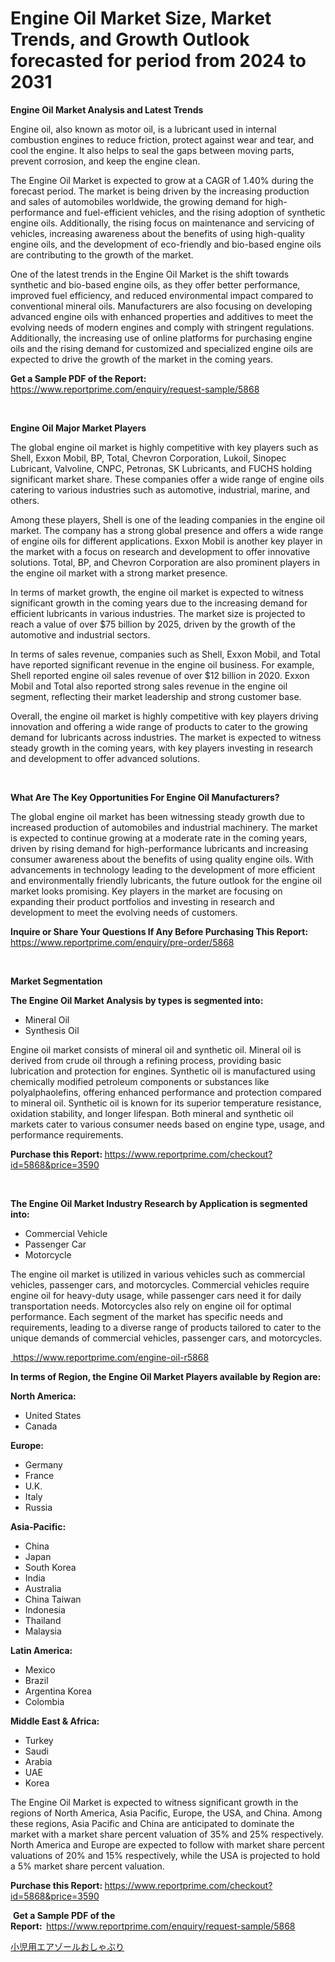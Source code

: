 <p><h1>Engine Oil Market Size, Market Trends, and Growth Outlook forecasted for period from 2024 to 2031</h1></p><p><strong>Engine Oil Market Analysis and Latest Trends</strong></p>
<p><p>Engine oil, also known as motor oil, is a lubricant used in internal combustion engines to reduce friction, protect against wear and tear, and cool the engine. It also helps to seal the gaps between moving parts, prevent corrosion, and keep the engine clean.</p><p>The Engine Oil Market is expected to grow at a CAGR of 1.40% during the forecast period. The market is being driven by the increasing production and sales of automobiles worldwide, the growing demand for high-performance and fuel-efficient vehicles, and the rising adoption of synthetic engine oils. Additionally, the rising focus on maintenance and servicing of vehicles, increasing awareness about the benefits of using high-quality engine oils, and the development of eco-friendly and bio-based engine oils are contributing to the growth of the market.</p><p>One of the latest trends in the Engine Oil Market is the shift towards synthetic and bio-based engine oils, as they offer better performance, improved fuel efficiency, and reduced environmental impact compared to conventional mineral oils. Manufacturers are also focusing on developing advanced engine oils with enhanced properties and additives to meet the evolving needs of modern engines and comply with stringent regulations. Additionally, the increasing use of online platforms for purchasing engine oils and the rising demand for customized and specialized engine oils are expected to drive the growth of the market in the coming years.</p></p>
<p><strong>Get a Sample PDF of the Report:&nbsp;</strong> <a href="https://www.reportprime.com/enquiry/request-sample/5868">https://www.reportprime.com/enquiry/request-sample/5868</a></p>
<p>&nbsp;</p>
<p><strong>Engine Oil Major Market Players</strong></p>
<p><p>The global engine oil market is highly competitive with key players such as Shell, Exxon Mobil, BP, Total, Chevron Corporation, Lukoil, Sinopec Lubricant, Valvoline, CNPC, Petronas, SK Lubricants, and FUCHS holding significant market share. These companies offer a wide range of engine oils catering to various industries such as automotive, industrial, marine, and others.</p><p>Among these players, Shell is one of the leading companies in the engine oil market. The company has a strong global presence and offers a wide range of engine oils for different applications. Exxon Mobil is another key player in the market with a focus on research and development to offer innovative solutions. Total, BP, and Chevron Corporation are also prominent players in the engine oil market with a strong market presence.</p><p>In terms of market growth, the engine oil market is expected to witness significant growth in the coming years due to the increasing demand for efficient lubricants in various industries. The market size is projected to reach a value of over $75 billion by 2025, driven by the growth of the automotive and industrial sectors.</p><p>In terms of sales revenue, companies such as Shell, Exxon Mobil, and Total have reported significant revenue in the engine oil business. For example, Shell reported engine oil sales revenue of over $12 billion in 2020. Exxon Mobil and Total also reported strong sales revenue in the engine oil segment, reflecting their market leadership and strong customer base.</p><p>Overall, the engine oil market is highly competitive with key players driving innovation and offering a wide range of products to cater to the growing demand for lubricants across industries. The market is expected to witness steady growth in the coming years, with key players investing in research and development to offer advanced solutions.</p></p>
<p>&nbsp;</p>
<p><strong>What Are The Key Opportunities For Engine Oil Manufacturers?</strong></p>
<p><p>The global engine oil market has been witnessing steady growth due to increased production of automobiles and industrial machinery. The market is expected to continue growing at a moderate rate in the coming years, driven by rising demand for high-performance lubricants and increasing consumer awareness about the benefits of using quality engine oils. With advancements in technology leading to the development of more efficient and environmentally friendly lubricants, the future outlook for the engine oil market looks promising. Key players in the market are focusing on expanding their product portfolios and investing in research and development to meet the evolving needs of customers.</p></p>
<p><strong>Inquire or Share Your Questions If Any Before Purchasing This Report:</strong> <a href="https://www.reportprime.com/enquiry/pre-order/5868">https://www.reportprime.com/enquiry/pre-order/5868</a></p>
<p>&nbsp;</p>
<p><strong>Market Segmentation</strong></p>
<p><strong>The Engine Oil Market Analysis by types is segmented into:</strong></p>
<p><ul><li>Mineral Oil</li><li>Synthesis Oil</li></ul></p>
<p><p>Engine oil market consists of mineral oil and synthetic oil. Mineral oil is derived from crude oil through a refining process, providing basic lubrication and protection for engines. Synthetic oil is manufactured using chemically modified petroleum components or substances like polyalphaolefins, offering enhanced performance and protection compared to mineral oil. Synthetic oil is known for its superior temperature resistance, oxidation stability, and longer lifespan. Both mineral and synthetic oil markets cater to various consumer needs based on engine type, usage, and performance requirements.</p></p>
<p><strong>Purchase this Report:&nbsp;</strong><a href="https://www.reportprime.com/checkout?id=5868&price=3590">https://www.reportprime.com/checkout?id=5868&price=3590</a></p>
<p>&nbsp;</p>
<p><strong>The Engine Oil Market Industry Research by Application is segmented into:</strong></p>
<p><ul><li>Commercial Vehicle</li><li>Passenger Car</li><li>Motorcycle</li></ul></p>
<p><p>The engine oil market is utilized in various vehicles such as commercial vehicles, passenger cars, and motorcycles. Commercial vehicles require engine oil for heavy-duty usage, while passenger cars need it for daily transportation needs. Motorcycles also rely on engine oil for optimal performance. Each segment of the market has specific needs and requirements, leading to a diverse range of products tailored to cater to the unique demands of commercial vehicles, passenger cars, and motorcycles.</p></p>
<p><a href="https://www.reportprime.com/engine-oil-r5868">&nbsp;https://www.reportprime.com/engine-oil-r5868</a></p>
<p><strong>In terms of Region, the Engine Oil Market Players available by Region are:</strong></p>
<p>
    <p> <strong> North America: </strong>
        <ul>
            <li>United States</li>
            <li>Canada</li>
        </ul>
        </p> 
    <p> <strong> Europe: </strong>
        <ul>
            <li>Germany</li>
            <li>France</li>
            <li>U.K.</li>
            <li>Italy</li>
            <li>Russia</li>
        </ul>
        </p> 
    <p> <strong> Asia-Pacific: </strong>
        <ul>
            <li>China</li>
            <li>Japan</li>
            <li>South Korea</li>
            <li>India</li>
            <li>Australia</li>
            <li>China Taiwan</li>
            <li>Indonesia</li>
            <li>Thailand</li>
            <li>Malaysia</li>
        </ul>
        </p> 
    <p> <strong> Latin America: </strong>
        <ul>
            <li>Mexico</li>
            <li>Brazil</li>
            <li>Argentina Korea</li>
            <li>Colombia</li>
        </ul>
        </p> 
    <p> <strong> Middle East & Africa: </strong>
        <ul>
            <li>Turkey</li>
            <li>Saudi</li>
            <li>Arabia</li>
            <li>UAE</li>
            <li>Korea</li>
        </ul>
    </p>
    </p>
<p><p>The Engine Oil Market is expected to witness significant growth in the regions of North America, Asia Pacific, Europe, the USA, and China. Among these regions, Asia Pacific and China are anticipated to dominate the market with a market share percent valuation of 35% and 25% respectively. North America and Europe are expected to follow with market share percent valuations of 20% and 15% respectively, while the USA is projected to hold a 5% market share percent valuation.</p></p>
<p><strong>Purchase this Report: </strong><a href="https://www.reportprime.com/checkout?id=5868&price=3590">https://www.reportprime.com/checkout?id=5868&price=3590</a></p>
<p>&nbsp;<strong>Get a Sample PDF of the Report:&nbsp;&nbsp;</strong><a href="https://www.reportprime.com/enquiry/request-sample/5868">https://www.reportprime.com/enquiry/request-sample/5868</a></p>
<p><strong></strong></p>
<p><p><a href="https://github.com/zjkmgcs938405/Market-Research-Report-List-4/blob/main/468215384410.md">小児用エアゾールおしゃぶり</a></p></p>